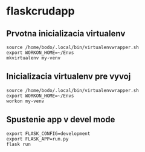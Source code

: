 flaskcrudapp
================

Prvotna inicializacia virtualenv
----------------
    source /home/bodo/.local/bin/virtualenvwrapper.sh
    export WORKON_HOME=~/Envs
    mkvirtualenv my-venv

Inicializacia virtualenv pre vyvoj
----------------
    source /home/bodo/.local/bin/virtualenvwrapper.sh
    export WORKON_HOME=~/Envs
    workon my-venv

Spustenie app v devel mode
----------------
    export FLASK_CONFIG=development
    export FLASK_APP=run.py
    flask run
